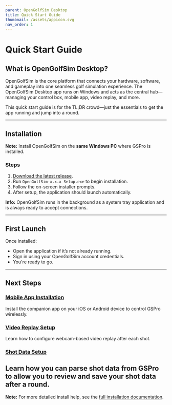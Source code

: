 ```yaml
---
parent: OpenGolfSim Desktop
title: Quick Start Guide
thumbnail: /assets/appicon.svg
nav_order: 1
---
```


# Quick Start Guide

## What is OpenGolfSim Desktop?

OpenGolfSim is the core platform that connects your hardware, software, and gameplay into one seamless golf simulation experience. The OpenGolfSim Desktop app runs on Windows and acts as the central hub—managing your control box, mobile app, video replay, and more. 

This quick start guide is for the TL;DR crowd—just the essentials to get the app running and jump into a round.

---

## Installation

**Note:** Install OpenGolfSim on the **same Windows PC** where GSPro is installed.

### Steps

1. [Download the latest release](https://sandbox.opengolfsim.com/account/downloads).
2. Run `OpenGolfSim-x.x.x Setup.exe` to begin installation.
3. Follow the on-screen installer prompts.
4. After setup, the application should launch automatically.

**Info:** OpenGolfSim runs in the background as a system tray application and is always ready to accept connections.

---

## First Launch

Once installed:

- Open the application if it’s not already running.
- Sign in using your OpenGolfSim account credentials.
- You're ready to go.

---

## Next Steps

### [Mobile App Installation](/mobile/)

Install the companion app on your iOS or Android device to control GSPro wirelessly.

### [Video Replay Setup](/desktop/video)

Learn how to configure webcam-based video replay after each shot.

### [Shot Data Setup](/desktop/shot-data)

Learn how you can parse shot data from GSPro to allow you to review and save your shot data after a round.
---

**Note:** For more detailed install help, see the [full installation documentation](/desktop/installation-guide).



